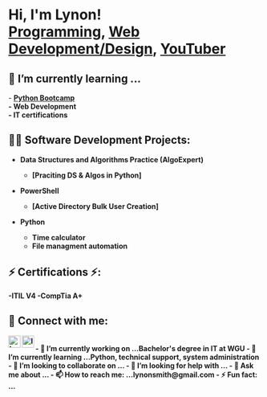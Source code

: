 <h1>Hi, I'm Lynon! <br/><a href="">Programming</a>, <a href="">Web Development/Design</a>, <a href="">YouTuber</a></h1>

<h2> 🌱 I’m currently learning ... </h2>
- <b><a href="https://wgu.udemy.com/course/100-days-of-code/learn/lecture/19279090#overview">Python Bootcamp</a><br>
- <b>Web Development</br>
- <b> IT certifications
  
<h2>👨‍💻 Software Development Projects:</h2>

- <b>Data Structures and Algorithms Practice (AlgoExpert)</b>
  - [Praciting DS & Algos in Python]
  
- <b>PowerShell</b>
  - [Active Directory Bulk User Creation]
  
- <b>Python</b>
  - Time calculator 
  - File managment automation
  
<h2> ⚡ Certifications ⚡: </h2>
-ITIL V4
-CompTia A+
  

<h2> 🤳 Connect with me:</h2>

[<img align="left" alt="Lynonsmith | LinkedIn" width="24px" src="https://cdn.jsdelivr.net/npm/simple-icons@v3/icons/linkedin.svg" />][linkedin]
  
[linkedin]: https://www.linkedin.com/in/lynon-smith/

[<img align="left" alt="lynonsmith | Website" width="24px" src="https://s3.amazonaws.com/lynonsmith.com/images/backgrounds/ProfilePic.jpg" />][Website]

[Website]: http://lynonsmith.com

  

<br>
- 🔭 I’m currently working on ...Bachelor's degree in IT at WGU
- 🌱 I’m currently learning ...Python, technical support, system administration
- 👯 I’m looking to collaborate on ...
- 🤔 I’m looking for help with ...
- 💬 Ask me about ...
- 📫 How to reach me: ...lynonsmith@gmail.com
- ⚡ Fun fact: ...



